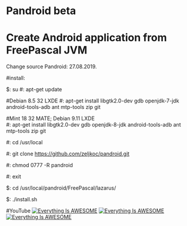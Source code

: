 # Pandroid beta 

# Create Android application from FreePascal JVM 

Change source Pandroid: 27.08.2019.


#install:

$: su
#: apt-get update

#Debian 8.5 32 LXDE 
#: apt-get install libgtk2.0-dev gdb openjdk-7-jdk android-tools-adb ant mtp-tools zip git

#Mint 18 32 MATE; Debian 9.11 LXDE     
#: apt-get install libgtk2.0-dev gdb openjdk-8-jdk android-tools-adb ant mtp-tools zip git


 #: cd /usr/local

 #: git clone https://github.com/zeljkoc/pandroid.git

 #: chmod 0777 -R pandroid

 #: exit

 $: cd /usr/local/pandroid/FreePascal/lazarus/  

 $: ./install.sh

#YouTube
[![Everything Is AWESOME](https://i.ytimg.com/vi/ZHlzS15Jy9k/2.jpg?time=1471235652334)](https://youtu.be/G7qLtrcSD6s "Everything Is AWESOME")
[![Everything Is AWESOME](https://i.ytimg.com/vi/cEve3C8pXUM/1.jpg?time=1471193917989)](https://youtu.be/cEve3C8pXUM "Everything Is AWESOME")
[![Everything Is AWESOME](https://i.ytimg.com/vi/MLpfdjQg5_I/2.jpg?time=1490043224837)](https://youtu.be/MLpfdjQg5_I "Everything Is AWESOME")

